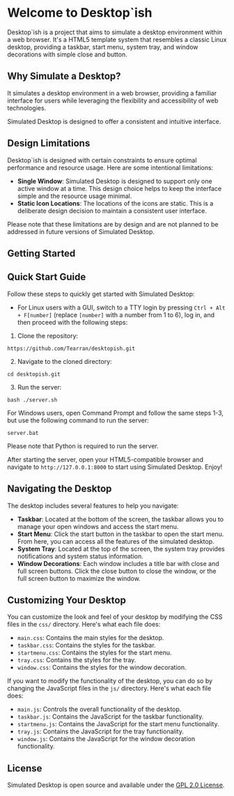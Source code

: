 # Welcome to Desktop`ish

Desktop`ish is a project that aims to simulate a desktop environment within a web browser. It's a HTML5 template system that resembles a classic Linux desktop, providing a taskbar, start menu, system tray, and window decorations with simple close and button.

## Why Simulate a Desktop?

 It simulates a desktop environment in a web browser, providing a familiar interface for users while leveraging the flexibility and accessibility of web technologies.

Simulated Desktop is designed to offer a consistent and intuitive interface.

## Design Limitations

Desktop`ish is designed with certain constraints to ensure optimal performance and resource usage. Here are some intentional limitations:

- **Single Window**: Simulated Desktop is designed to support only one active window at a time. This design choice helps to keep the interface simple and the resource usage minimal.
- **Static Icon Locations**: The locations of the icons are static. This is a deliberate design decision to maintain a consistent user interface.

Please note that these limitations are by design and are not planned to be addressed in future versions of Simulated Desktop.

## Getting Started
## Quick Start Guide

Follow these steps to quickly get started with Simulated Desktop:

- For Linux users with a GUI, switch to a TTY login by pressing `Ctrl + Alt + F[number]` (replace `[number]` with a number from 1 to 6), log in, and then proceed with the following steps:

1. Clone the repository:

  ```
 https://github.com/Tearran/desktopish.git
  ```

2. Navigate to the cloned directory:

  ```
 cd desktopish.git
  ```

3. Run the server:

  ```
  bash ./server.sh
  ```

For Windows users, open Command Prompt and follow the same steps 1-3, but use the following command to run the server:

  ```
  server.bat
  ```

Please note that Python is required to run the server.

After starting the server, open your HTML5-compatible browser and navigate to `http://127.0.0.1:8000` to start using Simulated Desktop. Enjoy!

## Navigating the Desktop

The desktop includes several features to help you navigate:

- **Taskbar**: Located at the bottom of the screen, the taskbar allows you to manage your open windows and access the start menu.
- **Start Menu**: Click the start button in the taskbar to open the start menu. From here, you can access all the features of the simulated desktop.
- **System Tray**: Located at the top of the screen, the system tray provides notifications and system status information.
- **Window Decorations**: Each window includes a title bar with close and full screen buttons. Click the close button to close the window, or the full screen button to maximize the window.

## Customizing Your Desktop

You can customize the look and feel of your desktop by modifying the CSS files in the `css/` directory. Here's what each file does:

- `main.css`: Contains the main styles for the desktop.
- `taskbar.css`: Contains the styles for the taskbar.
- `startmenu.css`: Contains the styles for the start menu.
- `tray.css`: Contains the styles for the tray.
- `window.css`: Contains the styles for the window decoration.

If you want to modify the functionality of the desktop, you can do so by changing the JavaScript files in the `js/` directory. Here's what each file does:

- `main.js`: Controls the overall functionality of the desktop.
- `taskbar.js`: Contains the JavaScript for the taskbar functionality.
- `startmenu.js`: Contains the JavaScript for the start menu functionality.
- `tray.js`: Contains the JavaScript for the tray functionality.
- `window.js`: Contains the JavaScript for the window decoration functionality.

## License

Simulated Desktop is open source and available under the [GPL 2.0 License](LICENSE).

